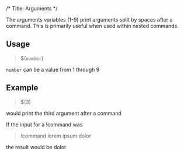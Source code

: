 /*
Title: Arguments
*/

The arguments variables (1-9) print arguments split by spaces after a command. This is primarily useful when used within nested commands.

## Usage

> $(`number`)

`number` can be a value from 1 through 9

## Example

> $(3)

would print the third argument after a command

If the input for a !command was

> !command lorem ipsum dolor

the result would be dolor
